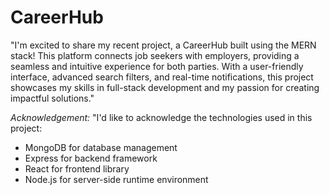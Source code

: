 # CareerHub
"I'm excited to share my recent project, a CareerHub built using the MERN stack! This platform connects job seekers with employers,
providing a seamless and intuitive experience for both parties. With a user-friendly interface, advanced search filters, and real-time notifications,
this project showcases my skills in full-stack development and my passion for creating impactful solutions."

*Acknowledgement:*
"I'd like to acknowledge the technologies used in this project:
- MongoDB for database management
- Express for backend framework
- React for frontend library
- Node.js for server-side runtime environment
